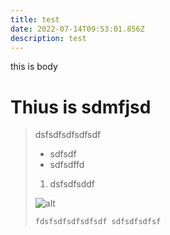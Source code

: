 ```yaml
---
title: test
date: 2022-07-14T09:53:01.856Z
description: test
---
```

this is body



# Thius is sdmfjsd

> dsfsdfsdfsdfsdf
>
> * sdfsdf
> * sdfsdffd
>
> 1. dsfsdfsddf
>
> ![alt](/img/pexels-pixabay-73910.jpg "title")
>
> `fdsfsdfsdfsdfsdf sdfsdfsdfsf`